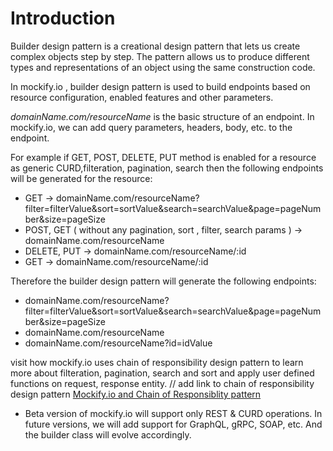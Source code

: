 # Introduction 
Builder design pattern is a creational design pattern that lets us create complex objects step by step. The pattern allows us to produce different types and representations of an object using the same construction code.

In mockify.io , builder design pattern is used to build endpoints based on resource configuration, enabled features and other parameters.

*domainName.com/resourceName* is the basic structure of an endpoint. In mockify.io, we can add query parameters, headers, body, etc. to the endpoint.

For example if GET, POST, DELETE, PUT method is enabled for a resource as generic CURD,filteration, pagination, search then the following endpoints will be generated for the resource:
- GET -> domainName.com/resourceName?filter=filterValue&sort=sortValue&search=searchValue&page=pageNumber&size=pageSize
- POST, GET ( without any pagination, sort , filter, search params ) -> domainName.com/resourceName
- DELETE, PUT -> domainName.com/resourceName/:id
- GET -> domainName.com/resourceName/:id

Therefore the builder design pattern will generate the following endpoints:
- domainName.com/resourceName?filter=filterValue&sort=sortValue&search=searchValue&page=pageNumber&size=pageSize
- domainName.com/resourceName
- domainName.com/resourceName?id=idValue

visit how mockify.io uses chain of responsibility design pattern to learn more about filteration, pagination, search and sort and apply user defined functions on request, response entity.
// add link to chain of responsibility design pattern
 [Mockify.io and Chain of Responsiblity pattern](https://mockify.io/chain-of-responsibility-design-pattern/)


- Beta version of mockify.io will support only REST & CURD operations. In future versions, we will add support for GraphQL, gRPC, SOAP, etc. And the builder class will evolve accordingly.

